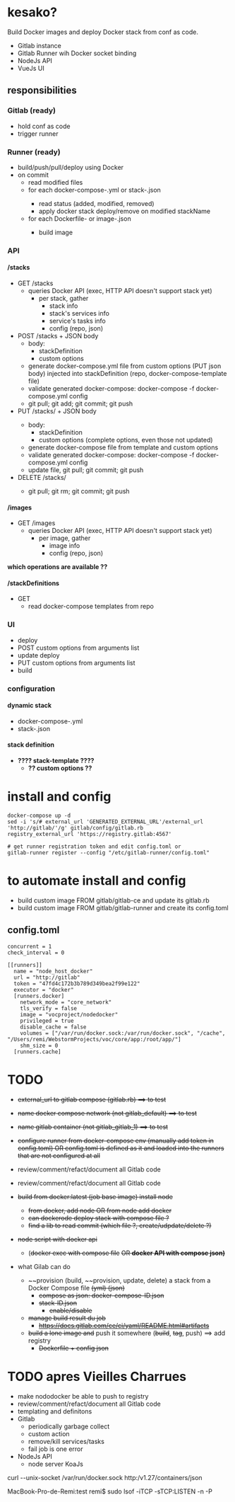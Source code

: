 # kesako?

Build Docker images and deploy Docker stack from conf as code. 

* Gitlab instance
* Gitlab Runner wih Docker socket binding 
* NodeJs API
* VueJs UI


## responsibilities

### Gitlab (ready)
* hold conf as code
* trigger runner 

### Runner (ready)
* build/push/pull/deploy using Docker
* on commit
  * read modified files
  * for each docker-compose-<stackName>.yml or stack-<stackName>.json
    * read status (added, modified, removed)
    * apply docker stack deploy/remove on modified stackName
  * for each Dockerfile-<imageName> or image-<imageName>.json
    * build image

### API 
#### /stacks
* GET /stacks
  * queries Docker API (exec, HTTP API doesn't support stack yet)
    * per stack, gather 
      * stack info
      * stack's services info
      * service's tasks info
      * config (repo, json)
* POST /stacks + JSON body
  * body: 
    * stackDefinition
    * custom options
  * generate docker-compose.yml file from custom options (PUT json body) injected into stackDefinition (repo, docker-compose-template file) 
  * validate generated docker-compose: docker-compose -f docker-compose.yml config
  * git pull; git add; git commit; git push
* PUT /stacks/<stackName> + JSON body
  * body: 
    * stackDefinition
    * custom options (complete options, even those not updated)
  * generate docker-compose file from template and custom options    
  * validate generated docker-compose: docker-compose -f docker-compose.yml config
  * update file, git pull; git commit; git push
* DELETE /stacks/<stackName>
  * git pull; git rm; git commit; git push
  
#### /images
* GET /images
  * queries Docker API (exec, HTTP API doesn't support stack yet)
    * per image, gather 
      * image info
      * config (repo, json)
      
__which operations are available ??__      

#### /stackDefinitions
* GET
  * read docker-compose templates from repo 

### UI
* deploy
*   POST custom options from arguments list
* update deploy
*   PUT custom options from arguments list
* build


### configuration

#### dynamic stack
* docker-compose-<stackName>.yml
* stack-<stackName>.json

#### stack definition
* __???? stack-template ????__
  * __?? custom options ??__

# install and config

```
docker-compose up -d
sed -i 's/# external_url 'GENERATED_EXTERNAL_URL'/external_url 'http://gitlab/'/g' gitlab/config/gitlab.rb
registry_external_url 'https://registry.gitlab:4567'

# get runner registration token and edit config.toml or 
gitlab-runner register --config "/etc/gitlab-runner/config.toml"
```

# to automate install and config

* build custom image FROM gitlab/gitlab-ce and update its gitlab.rb  
* build custom image FROM gitlab/gitlab-runner and create its config.toml  


## config.toml
```
concurrent = 1
check_interval = 0

[[runners]]
  name = "node_host_docker"
  url = "http://gitlab"
  token = "47fd4c172b3b789d349bea2f99e122"
  executor = "docker"
  [runners.docker]
    network_mode = "core_network"
    tls_verify = false
    image = "vocproject/nodedocker"
    privileged = true
    disable_cache = false
    volumes = ["/var/run/docker.sock:/var/run/docker.sock", "/cache", "/Users/remi/WebstormProjects/voc/core/app:/root/app/"]
    shm_size = 0
  [runners.cache]
``` 


# TODO

* ~~external_url to gitlab compose (gitlab.rb) ==> to test~~
* ~~name docker compose network (not gitlab_default) ==> to test~~
* ~~name gitlab container (not gitlab_gitlab_1)		==> to test~~
* ~~configure runner from docker-compose env (manually add token in config.toml) OR config.toml is defined as it and loaded into the runners that are not configured at all~~

* review/comment/refact/document all Gitlab code
* review/comment/refact/document all Gitlab code
* ~~build from docker:latest (job base image) install node~~
  * ~~from docker, add node OR from node add docker~~
  * ~~can dockerode deploy stack with compose file ?~~
  * ~~find a lib to read commit (which file ?, create/udpdate/delete ?)~~
* ~~node script with docker api~~
  * (~~docker exec with compose file~~ ~~OR __docker API with compose json)__~~
  
* what Gilab can do
  * ~~provision (build, ~~provision, update, delete) a stack from a Docker Compose file ~~(yml) (json)~~
     * ~~compose as json: docker-compose-ID.json~~
     * ~~stack-ID.json~~
        * ~~enable/disable~~
  * ~~manage build result du job~~
      * ~~https://docs.gitlab.com/ce/ci/yaml/README.html#artifacts~~
  * ~~build a lone image and~~ push it somewhere (~~build~~, ~~tag~~, push) ==> add registry
    * ~~Dockerfile + config json~~

# TODO apres Vieilles Charrues

* make nododocker be able to push to registry 
* review/comment/refact/document all Gitlab code
* templating and definitons
* Gitlab
  * periodically garbage collect
  * custom action 
  * remove/kill services/tasks
  * fail job is one error  
* NodeJs API  
  * node server KoaJs 
 


curl --unix-socket /var/run/docker.sock http:/v1.27/containers/json

MacBook-Pro-de-Remi:test remi$ sudo lsof -iTCP -sTCP:LISTEN -n -P
